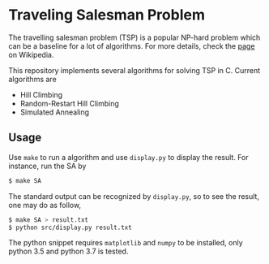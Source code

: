 # Traveling Salesman Problem

The travelling salesman problem (TSP) is a popular NP-hard problem which can be a baseline for a lot of algorithms. For more details, check the [page](https://en.wikipedia.org/wiki/Travelling_salesman_problem) on Wikipedia.

This repository implements several algorithms for solving TSP in C. Current algorithms are

- Hill Climbing
- Random-Restart Hill Climbing
- Simulated Annealing

## Usage

Use `make` to run a algorithm and use `display.py` to display the result. For instance, run the SA by

```bash
$ make SA
```

The standard output can be recognized by `display.py`, so to see the result, one may do as follow,

```bash
$ make SA > result.txt
$ python src/display.py result.txt
```

The python snippet requires `matplotlib` and `numpy` to be installed, only python 3.5 and python 3.7 is tested.
